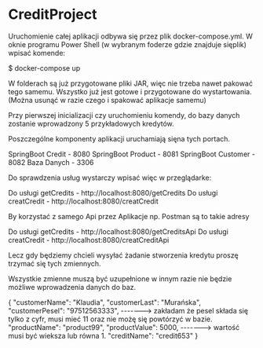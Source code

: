 # CreditProject
Uruchomienie całej aplikacji odbywa się przez plik docker-compose.yml. W oknie programu Power Shell (w wybranym foderze gdzie znajduje sięplik) wpisać komende:

$ docker-compose up 

W folderach są już przygotowane pliki JAR, więc nie trzeba nawet pakować tego samemu. Wszystko już jest gotowe i przygotowane do wystartowania. (Można usunąć w razie czego i spakować aplikacje samemu)

Przy pierwszej inicializacji czy uruchomieniu komendy, do bazy danych zostanie wprowadzony 5 przykładowych kredytów. 

Poszczególne komponenty aplikacji uruchamiają sięna tych portach.

SpringBoot Credit - 8080
SpringBoot Product - 8081
SpringBoot Customer - 8082
Baza Danych - 3306

Do sprawdzenia usług wystarczy wpisać więc w przeglądarke:

Do usługi getCredits - http://localhost:8080/getCredits
Do usługi creatCredit - http://localhost:8080/creatCredit

By korzystać z samego Api przez Aplikacje np. Postman są to takie adresy

Do usługi getCredits - http://localhost:8080/getCreditsApi
Do usługi creatCredit - http://localhost:8080/creatCreditApi

Lecz gdy będziemy chcieli wysyłać żadanie stworzenia kredytu proszę trzymać się tych zmiennych.

Wszystkie zmienne muszą być uzupełnione w innym razie nie będzie możliwe wprowadzenia danych do baz.

{
	"customerName": "Klaudia",
	"customerLast": "Murańska",
	"customerPesel": "97512563333",  ------->  zakładam że pesel składa się tylko z cyfr, musi mieć 11 oraz nie możę się powtórzyć w bazie.
	"productName": "product99",
	"productValue": 5000,   -------> wartość musi być wieksza lub równa 1. 
	"creditName": "credit653"
}
